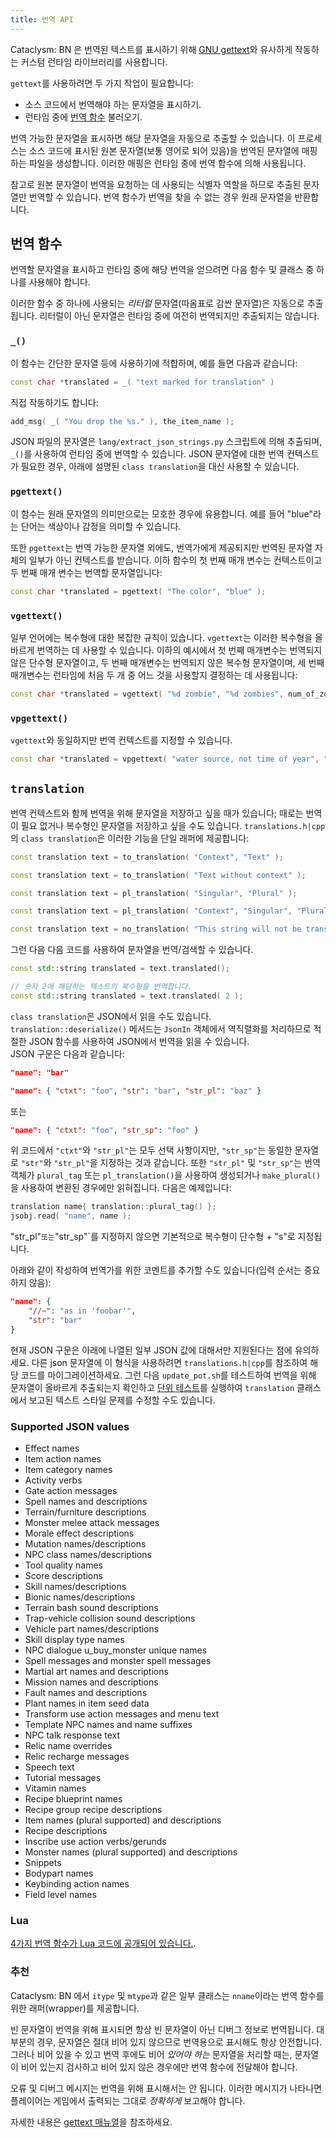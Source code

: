 ```yaml
---
title: 번역 API
---
```


Cataclysm: BN 은 번역된 텍스트를 표시하기 위해 [GNU gettext][gettext]와 유사하게 작동하는 커스텀
런타임 라이브러리를 사용합니다.

`gettext`를 사용하려면 두 가지 작업이 필요합니다:

- 소스 코드에서 번역해야 하는 문자열을 표시하기.
- 런타임 중에 [번역 함수](#번역-함수) 불러오기.

번역 가능한 문자열을 표시하면 해당 문자열을 자동으로 추출할 수 있습니다. 이 프로세스는 소스 코드에
표시된 원본 문자열(보통 영어로 되어 있음)을 번역된 문자열에 매핑하는 파일을 생성합니다. 이러한
매핑은 런타임 중에 번역 함수에 의해 사용됩니다.

참고로 원본 문자열이 번역을 요청하는 데 사용되는 식별자 역할을 하므로 추출된 문자열만 번역할 수
있습니다. 번역 함수가 번역을 찾을 수 없는 경우 원래 문자열을 반환합니다.

## 번역 함수

번역할 문자열을 표시하고 런타임 중에 해당 번역을 얻으려면 다음 함수 및 클래스 중 하나를 사용해야
합니다.

이러한 함수 중 하나에 사용되는 _리터럴_ 문자열(따옴표로 감싼 문자열)은 자동으로 추출됩니다. 리터럴이
아닌 문자열은 런타임 중에 여전히 번역되지만 추출되지는 않습니다.

### `_()`

이 함수는 간단한 문자열 등에 사용하기에 적합하며, 예를 들면 다음과 같습니다:

```cpp
const char *translated = _( "text marked for translation" )
```

직접 작동하기도 합니다:

```cpp
add_msg( _( "You drop the %s." ), the_item_name );
```

JSON 파일의 문자열은 `lang/extract_json_strings.py` 스크립트에 의해 추출되며, `_()`를 사용하여
런타임 중에 번역할 수 있습니다. JSON 문자열에 대한 번역 컨텍스트가 필요한 경우, 아래에 설명된
`class translation`을 대신 사용할 수 있습니다.

### `pgettext()`

이 함수는 원래 문자열의 의미만으로는 모호한 경우에 유용합니다. 예를 들어 "blue"라는 단어는 색상이나
감정을 의미할 수 있습니다.

또한 `pgettext`는 번역 가능한 문자열 외에도, 번역가에게 제공되지만 번역된 문자열 자체의 일부가 아닌
컨텍스트를 받습니다. 이하 함수의 첫 번째 매개 변수는 컨텍스트이고 두 번째 매개 변수는 번역할
문자열입니다:

```cpp
const char *translated = pgettext( "The color", "blue" );
```

### `vgettext()`

일부 언어에는 복수형에 대한 복잡한 규칙이 있습니다. `vgettext`는 이러한 복수형을 올바르게 번역하는
데 사용할 수 있습니다. 이하의 예시에서 첫 번째 매개변수는 번역되지 않은 단수형 문자열이고, 두 번째
매개변수는 번역되지 않은 복수형 문자열이며, 세 번째 매개변수는 런타임에 처음 두 개 중 어느 것을
사용할지 결정하는 데 사용됩니다:

```cpp
const char *translated = vgettext( "%d zombie", "%d zombies", num_of_zombies );
```

### `vpgettext()`

`vgettext`와 동일하지만 번역 컨텍스트를 지정할 수 있습니다.

```cpp
const char *translated = vpgettext( "water source, not time of year", "%d spring", "%d springs", num_of_springs );
```

## `translation`

번역 컨텍스트와 함께 번역을 위해 문자열을 저장하고 싶을 때가 있습니다; 때로는 번역이 필요 없거나
복수형인 문자열을 저장하고 싶을 수도 있습니다. `translations.h|cpp`의 `class translation`은 이러한
기능을 단일 래퍼에 제공합니다:

```cpp
const translation text = to_translation( "Context", "Text" );
```

```cpp
const translation text = to_translation( "Text without context" );
```

```cpp
const translation text = pl_translation( "Singular", "Plural" );
```

```cpp
const translation text = pl_translation( "Context", "Singular", "Plural" );
```

```cpp
const translation text = no_translation( "This string will not be translated" );
```

그런 다음 다음 코드를 사용하여 문자열을 번역/검색할 수 있습니다.

```cpp
const std::string translated = text.translated();
```

```cpp
// 숫자 2에 해당하는 텍스트의 복수형을 번역합니다.
const std::string translated = text.translated( 2 );
```

`class translation`은 JSON에서 읽을 수도 있습니다. `translation::deserialize()` 메서드는 `JsonIn`
객체에서 역직렬화를 처리하므로 적절한 JSON 함수를 사용하여 JSON에서 번역을 읽을 수 있습니다.\
JSON 구문은 다음과 같습니다:

```json
"name": "bar"
```

```json
"name": { "ctxt": "foo", "str": "bar", "str_pl": "baz" }
```

또는

```json
"name": { "ctxt": "foo", "str_sp": "foo" }
```

위 코드에서 `"ctxt"`와 `"str_pl"`는 모두 선택 사항이지만, `"str_sp"`는 동일한 문자열로 `"str"`와
`"str_pl"`을 지정하는 것과 같습니다. 또한 `"str_pl"` 및 `"str_sp"`는 번역 객체가 `plural_tag` 또는
`pl_translation()`을 사용하여 생성되거나 `make_plural()`을 사용하여 변환된 경우에만 읽혀집니다.
다음은 예제입니다:

```cpp
translation name{ translation::plural_tag() };
jsobj.read( "name", name );
```

"str_pl"`또는`"str_sp"`를 지정하지 않으면 기본적으로 복수형이 단수형 + "s"로 지정됩니다.

아래와 같이 작성하여 번역가를 위한 코멘트를 추가할 수도 있습니다(입력 순서는 중요하지 않음):

```json
"name": {
    "//~": "as in 'foobar'",
    "str": "bar"
}
```

현재 JSON 구문은 아래에 나열된 일부 JSON 값에 대해서만 지원된다는 점에 유의하세요. 다른 json
문자열에 이 형식을 사용하려면 `translations.h|cpp`를 참조하여 해당 코드를 마이그레이션하세요. 그런
다음 `update_pot.sh`를 테스트하여 번역을 위해 문자열이 올바르게 추출되는지 확인하고
[단위 테스트](https://ko.wikipedia.org/wiki/%EC%9C%A0%EB%8B%9B_%ED%85%8C%EC%8A%A4%ED%8A%B8)를
실행하여 `translation` 클래스에서 보고된 텍스트 스타일 문제를 수정할 수도 있습니다.

### Supported JSON values

- Effect names
- Item action names
- Item category names
- Activity verbs
- Gate action messages
- Spell names and descriptions
- Terrain/furniture descriptions
- Monster melee attack messages
- Morale effect descriptions
- Mutation names/descriptions
- NPC class names/descriptions
- Tool quality names
- Score descriptions
- Skill names/descriptions
- Bionic names/descriptions
- Terrain bash sound descriptions
- Trap-vehicle collision sound descriptions
- Vehicle part names/descriptions
- Skill display type names
- NPC dialogue u_buy_monster unique names
- Spell messages and monster spell messages
- Martial art names and descriptions
- Mission names and descriptions
- Fault names and descriptions
- Plant names in item seed data
- Transform use action messages and menu text
- Template NPC names and name suffixes
- NPC talk response text
- Relic name overrides
- Relic recharge messages
- Speech text
- Tutorial messages
- Vitamin names
- Recipe blueprint names
- Recipe group recipe descriptions
- Item names (plural supported) and descriptions
- Recipe descriptions
- Inscribe use action verbs/gerunds
- Monster names (plural supported) and descriptions
- Snippets
- Bodypart names
- Keybinding action names
- Field level names

### Lua

[4가지 번역 함수가 Lua 코드에 공개되어 있습니다.](../../mod/lua/tutorial/modding.md#translation-functions).

### 추천

Cataclysm: BN 에서 `itype` 및 `mtype`과 같은 일부 클래스는 `nname`이라는 번역 함수를 위한
래퍼(wrapper)를 제공합니다.

빈 문자열이 번역을 위해 표시되면 항상 빈 문자열이 아닌 디버그 정보로 번역됩니다. 대부분의 경우,
문자열은 절대 비어 있지 않으므로 번역용으로 표시해도 항상 안전합니다. 그러나 비어 있을 수 있고 번역
후에도 비어 _있어야 하는_ 문자열을 처리할 때는, 문자열이 비어 있는지 검사하고 비어 있지 않은
경우에만 번역 함수에 전달해야 합니다.

오류 및 디버그 메시지는 번역을 위해 표시해서는 안 됩니다. 이러한 메시지가 나타나면 플레이어는
게임에서 출력되는 그대로 _정확하게_ 보고해야 합니다.

자세한 내용은 [gettext 매뉴얼][manual]을 참조하세요.

[gettext]: https://www.gnu.org/software/gettext/
[manual]: https://www.gnu.org/software/gettext/manual/index.html
